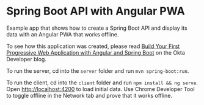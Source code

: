 # Spring Boot API with Angular PWA
 
Example app that shows how to create a Spring Boot API and display its data with an Angular PWA that works offline.

To see how this application was created, please read [Build Your First Progressive Web Application with Angular and Spring Boot](http://developer.okta.com/blog/2017/05/09/progressive-web-applications-with-angular-and-spring-boot) on the Okta Developer blog.

To run the server, cd into the `server` folder and run `mvn spring-boot:run`.

To run the client, cd into the `client` folder and run `npm install && ng serve`. Open <http://localhost:4200> to load initial data. Use Chrome Developer Tool to toggle offline in the Network tab and prove that it works offline.

